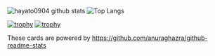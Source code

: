 <!-- グラフや表 -->
![hayato0904 github stats](https://github-readme-stats.vercel.app/api?username=hayato0904&count_private=true&show_icons=true&theme=radical)
![Top Langs](https://github-readme-stats.vercel.app/api/top-langs/?username=hayato0904&theme=radical)
<!-- トロフィー🏆 -->
[![trophy](https://github-profile-trophy.vercel.app/?username=hayato0904&row=1%colum=1)](https://github.com/hayato0904/github-profile-trophy)
[![trophy](https://github-profile-trophy.vercel.app/?username=hayato0904&row=1%colum=1&theme=onedark)](https://github.com/hayato0904/github-profile-trophy)

These cards are powered by https://github.com/anuraghazra/github-readme-stats
